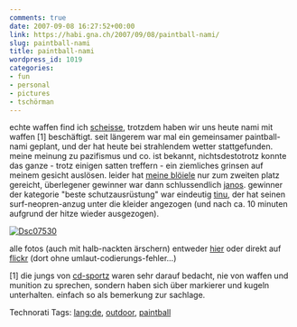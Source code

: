 ```yaml
---
comments: true
date: 2007-09-08 16:27:52+00:00
link: https://habi.gna.ch/2007/09/08/paintball-nami/
slug: paintball-nami
title: paintball-nami
wordpress_id: 1019
categories:
- fun
- personal
- pictures
- tschörman
---
```


echte waffen find ich [scheisse](https://habi.gna.ch/2007/09/08/stop-the-bullets-kill-the-gun-video/), trotzdem haben wir uns heute nami mit waffen [1] beschäftigt.
seit längerem war mal ein gemeinsamer paintball-nami geplant, und der hat heute bei strahlendem wetter stattgefunden. meine meinung zu pazifismus und co. ist bekannt, nichtsdestotrotz konnte das ganze - trotz einigen satten treffern - ein ziemliches grinsen auf meinem gesicht auslösen.
leider hat [meine blöiele](https://flickr.com/photos/habi/1346423527/) nur zum zweiten platz gereicht, überlegener gewinner war dann schlussendlich [janos](https://habi.gna.ch/pictures/permalink.php?which=1347297012). gewinner der kategorie "beste schutzausrüstung" war eindeutig [tinu](https://habi.gna.ch/pictures/permalink.php?which=1347323116), der hat seinen surf-neopren-anzug unter die kleider angezogen (und nach ca. 10 minuten aufgrund der hitze wieder ausgezogen).


[![Dsc07530](https://habi.gna.ch/wp-content/uploads/2007/09/dsc07530-tm.jpg)](https://habi.gna.ch/wp-content/uploads/2007/09/dsc07530.jpg)

alle fotos (auch mit halb-nackten ärschern) entweder [hier](https://habi.gna.ch/pictures/set.php?id=72157601921282087&title=PaintBall-Nami) oder direkt auf [flickr](https://flickr.com/photos/habi/sets/72157601921282087/) (dort ohne umlaut-codierungs-fehler...)

[1] die jungs von [cd-sportz](http://cd-sportz.ch/) waren sehr darauf bedacht, nie von waffen und munition zu sprechen, sondern haben sich über markierer und kugeln unterhalten. einfach so als bemerkung zur sachlage.



Technorati Tags: [lang:de](http://www.technorati.com/tag/lang:de), [outdoor](http://www.technorati.com/tag/outdoor), [paintball](http://www.technorati.com/tag/paintball)
